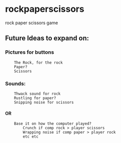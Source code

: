 # rockpaperscissors
rock paper scissors game


## Future Ideas to expand on:
###    Pictures for buttons
        The Rock, for the rock
        Paper?
        Scissors
###    Sounds: 
        Thwack sound for rock
        Rustling for paper?
        Snipping noise for scissors
####                OR
        Base it on how the computer played?
            Crunch if comp rock > player scissors
            Wrapping noise if comp paper > player rock
            etc etc